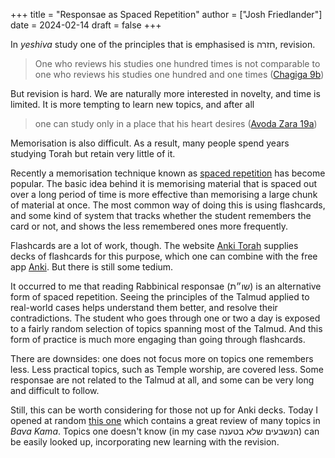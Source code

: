 +++
title = "Responsae as Spaced Repetition"
author = ["Josh Friedlander"]
date = 2024-02-14
draft = false
+++

In _yeshiva_ study one of the principles that is emphasised is חזרה, revision.

> One who reviews his studies one hundred times is not comparable to one who reviews his studies one hundred and one times ([Chagiga 9b](https://www.sefaria.org.il/Chagigah.9b.11))

But revision is hard. We are naturally more interested in novelty, and time is limited. It is more tempting to learn new topics, and after all

> one can study only in a place that his heart desires ([Avoda Zara 19a](https://www.sefaria.org.il/Avodah_Zarah.19a.5))

Memorisation is also difficult. As a result, many people spend years studying Torah but retain very little of it.

Recently a memorisation technique known as [spaced repetition](https://en.wikipedia.org/wiki/Spaced_Repetition) has become popular. The basic idea behind it is memorising material that is spaced out over a long period of time is more effective than memorising a large chunk of material at once. The most common way of doing this is using flashcards, and some kind of system that tracks whether the student remembers the card or not, and shows the less remembered ones more frequently.

Flashcards are a lot of work, though. The website [Anki Torah](https://ankitorah.com/anki-cards) supplies decks of flashcards for this purpose, which one can combine with the free app [Anki](https://apps.ankiweb.net/). But there is still some tedium.

It occurred to me that reading Rabbinical responsae (שו״ת) is an alternative form of spaced repetition. Seeing the principles of the Talmud applied to real-world cases helps understand them better, and resolve their contradictions. The student who goes through one or two a day is exposed to a fairly random selection of topics spanning most of the Talmud. And this form of practice is much more engaging than going through flashcards.

There are downsides: one does not focus more on topics one remembers less. Less practical topics, such as Temple worship, are covered less. Some responsae are not related to the Talmud at all, and some can be very long and difficult to follow.

Still, this can be worth considering for those not up for Anki decks. Today I opened at random [this one](https://he.m.wikisource.org/wiki/%D7%A9%D7%95%22%D7%AA_%D7%94%D7%A8%D7%90%22%D7%A9/%D7%9B%D7%9C%D7%9C_%D7%A1%D7%93) which contains a great review of many topics in _Bava Kama_. Topics one doesn't know (in my case הנשבעים שלא בטענה) can be easily looked up, incorporating new learning with the revision.
